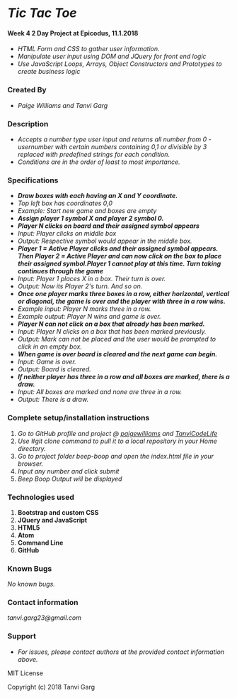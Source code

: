 # _Tic Tac Toe_
#### Week 4 2 Day Project at Epicodus, 11.1.2018
* _HTML Form and CSS to gather user information._
* _Manipulate user input using DOM and JQuery for front end logic_
* _Use JavaScript Loops, Arrays, Object Constructors and Prototypes to create business logic_


### Created By
* _Paige Williams and Tanvi Garg_

### Description
* _Accepts a number type user input and returns all number from 0 - usernumber with certain numbers containing 0,1 or divisible by 3 replaced with predefined strings for each condition._
* _Conditions are in the order of least to most importance._


### Specifications
* _**Draw boxes with each having an X and Y coordinate.**_
* _Top left box has coordinates 0,0_
* _Example: Start new game and boxes are empty_
* _**Assign player 1 symbol X and player 2 symbol 0.**_
* _**Player N clicks on board and their assigned symbol appears**_
* _Input: Player clicks on middle box_
* _Output: Respective symbol would appear in the middle box._
* _**Player 1 = Active Player clicks and their assigned symbol appears. Then Player 2 = Active Player and can now click on the box to place their assigned symbol.Player 1 cannot play at this time. Turn taking continues through the game**_
* _Input: Player 1 places X in a box. Their turn is over._
* _Output: Now its Player 2's turn. And so on._
* _**Once one player marks three boxes in a row, either horizontal, vertical or diagonal, the game is over and the player with three in a row wins.**_
* _Example input: Player N marks three in a row._
* _Example output: Player N wins and game is over._
* _**Player N can not click on a box that already has been marked.**_
* _Input: Player N clicks on a box that has been marked previously._
* _Output: Mark can not be placed and the user would be prompted to click in an empty box._
* _**When game is over board is cleared and the next game can begin.**_
* _Input: Game is over._
* _Output: Board is cleared._
* _**If neither player has three in a row and all boxes are marked, there is a draw.**_
* _Input: All boxes are marked and none are three in a row._
* _Output: There is a draw._

### Complete setup/installation instructions
1. _Go to GitHub profile and project @
[paigewilliams](https://github.com/paigewilliams/tic-tac-toe.git) and  [TanviCodeLife](https://github.com/TanviCodeLife/tic-tac-toe.git)_
2. _Use #git clone <project url> command to pull it to a local repository in your Home directory._
3. _Go to project folder beep-boop and open the index.html file in your browser._
4. _Input any number and click submit_
4. _Beep Boop Output will be displayed_

### Technologies used
1. **Bootstrap and custom CSS**
2. **JQuery and JavaScript**
3. **HTML5**
4. **Atom**
5. **Command Line**
6. **GitHub**

### Known Bugs
_No known bugs._

### Contact information
_tanvi.garg23@gmail.com_

### Support
* _For issues, please contact authors at the provided contact information above._

MIT License

Copyright (c) 2018 Tanvi Garg
